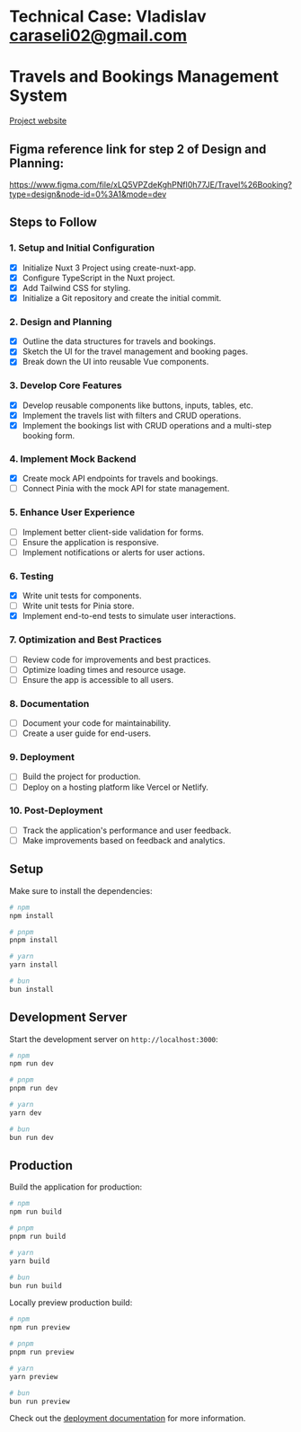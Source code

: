 Technical Case: Vladislav caraseli02@gmail.com
======================================
Travels and Bookings Management System
======================================

[Project website](https://nuxt-travels-bookings.vercel.app/bookings)

## Figma reference link for step 2 of Design and Planning: 
https://www.figma.com/file/xLQ5VPZdeKghPNfl0h77JE/Travel%26Booking?type=design&node-id=0%3A1&mode=dev

Steps to Follow
---------------

### 1\. Setup and Initial Configuration

-   [X]  Initialize Nuxt 3 Project using create-nuxt-app.
-   [x]  Configure TypeScript in the Nuxt project.
-   [x]  Add Tailwind CSS for styling.
-   [x]  Initialize a Git repository and create the initial commit.

### 2\. Design and Planning

-   [x]  Outline the data structures for travels and bookings.
-   [x]  Sketch the UI for the travel management and booking pages.
-   [x]  Break down the UI into reusable Vue components.

### 3\. Develop Core Features

-   [x]  Develop reusable components like buttons, inputs, tables, etc.
-   [x]  Implement the travels list with filters and CRUD operations.
-   [x]  Implement the bookings list with CRUD operations and a multi-step booking form.

### 4\. Implement Mock Backend

-   [x]  Create mock API endpoints for travels and bookings.
-   [ ]  Connect Pinia with the mock API for state management.

### 5\. Enhance User Experience

-   [ ]  Implement better client-side validation for forms.
-   [ ]  Ensure the application is responsive.
-   [ ]  Implement notifications or alerts for user actions.

### 6\. Testing

-   [x]  Write unit tests for components.
-   [ ]  Write unit tests for Pinia store.
-   [x]  Implement end-to-end tests to simulate user interactions.

### 7\. Optimization and Best Practices

-   [ ]  Review code for improvements and best practices.
-   [ ]  Optimize loading times and resource usage.
-   [ ]  Ensure the app is accessible to all users.

### 8\. Documentation

-   [ ]  Document your code for maintainability.
-   [ ]  Create a user guide for end-users.

### 9\. Deployment

-   [ ]  Build the project for production.
-   [ ]  Deploy on a hosting platform like Vercel or Netlify.

### 10\. Post-Deployment

-   [ ]  Track the application's performance and user feedback.
-   [ ]  Make improvements based on feedback and analytics.

## Setup

Make sure to install the dependencies:

```bash
# npm
npm install

# pnpm
pnpm install

# yarn
yarn install

# bun
bun install
```

## Development Server

Start the development server on `http://localhost:3000`:

```bash
# npm
npm run dev

# pnpm
pnpm run dev

# yarn
yarn dev

# bun
bun run dev
```

## Production

Build the application for production:

```bash
# npm
npm run build

# pnpm
pnpm run build

# yarn
yarn build

# bun
bun run build
```

Locally preview production build:

```bash
# npm
npm run preview

# pnpm
pnpm run preview

# yarn
yarn preview

# bun
bun run preview
```

Check out the [deployment documentation](https://nuxt.com/docs/getting-started/deployment) for more information.
